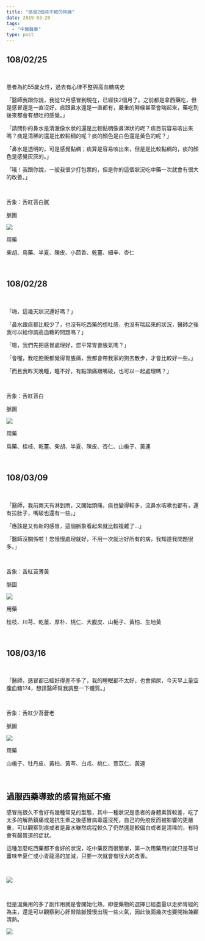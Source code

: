 ```yaml
---
title: "感冒2個月不癒的阿姨"
date: 2019-03-20
tags: 
  - "中醫醫案"
type: post
---
```


## 108/02/25

 

患者為約55歲女性，過去有心律不整與高血糖病史

「醫師我跟你說，我從12月感冒到現在，已經快2個月了。之前都是拿西藥吃，但是感冒還是一直沒好，痰跟鼻水還是一直都有，嚴重的時候甚至會喘起來，藥吃到後來都會有想吐的感覺。」

「請問你的鼻水是清澈像水狀的還是比較黏稠像鼻涕狀的呢？痰目前容易咳出來嗎？痰是清稀的還是比較黏稠的呢？痰的顏色是白色還是黃色的呢？」

「鼻水是透明的，可是感覺黏稠；痰算是容易咳出來，但是是比較黏稠的，痰的顏色是感覺灰灰的。」

「哦！我跟你說，一般我很少打包票的，但是你的這個狀況吃中藥一次就會有很大的改善。」

 

舌象：舌紅苔白膩

脈圖

![](/images/uploads/0213230225-300x212.png)

用藥

柴胡、烏藥、半夏、陳皮、小茴香、乾薑、細辛、杏仁

 

## 108/02/28

 

「嗨，這幾天狀況還好嗎？」

「鼻水跟痰都比較少了，也沒有吃西藥的想吐感，也沒有喘起來的狀況，醫師之後我可以給你調高血糖的問題嗎？」

「嗯，我們先把感冒處理好，您平常胃會脹氣嗎？」

「會喔，我吃飽飯都覺得胃脹痛，我都會帶我家的狗去散步，才會比較好一些。」

「而且我昨天晚睡，睡不好，有點頭痛跟嘴破，也可以一起處理嗎？」

 

舌象：舌紅苔白

脈圖

![](/images/uploads/0313230228-300x212.png)

用藥

烏藥、桂枝、乾薑、柴胡、半夏、陳皮、杏仁、山梔子、黃連

 

## 108/03/09

 

「醫師，我前兩天有淋到雨，又開始頭痛，痰也變得較多，流鼻水咳嗽也都有，還有拉肚子，嘴破也還有一些。」

「應該是又有新的感冒，這個脈象看起來就比較複雜了…」

「醫師沒關係啦！您慢慢處理就好，不用一次就治好所有的病，我知道我問題很多。」

 

舌象：舌紅苔薄黃

脈圖

![](/images/uploads/0313230309-300x212.png)

用藥

桂枝、川芎、乾薑、厚朴、桃仁、大腹皮、山梔子、黃柏、生地黃

 

## 108/03/16

 

「醫師，感冒都已經好得差不多了，我的睡眠都不太好，也會頻尿，今天早上量空腹血糖174，想請醫師幫我調整一下體質。」

 

舌象：舌紅少苔蒼老

脈圖

![](/images/uploads/0313230316-300x212.png)

用藥

山梔子、牡丹皮、黃柏、黃芩、白朮、桃仁、薏苡仁、黃連

 

## 過服西藥導致的感冒拖延不癒

感冒拖很久不會好有幾種常見的型態，其中一種狀況是患者的身體素質較差，吃了太多的解熱鎮痛或是抗生素之後感冒病毒還沒死，自己的免疫反而被影響的更嚴重，可以觀察到痰或者是鼻水雖然病程較久了仍然還是較偏白或者是清稀的，有時會有腸胃道的症狀。

這種怎麼吃西藥都不會好的狀況，吃中藥反而很簡單，第一次用藥用的就只是苓甘薑味辛夏仁或小青龍湯的加減，只要一次就會有很大的改善。

 

![](/images/uploads/小青龍湯-300x243.jpg)

 

但是溫藥用的多了副作用就是會開始化熱，即便藥物的選擇已經盡量以走肺胃經的為主，還是可以觀察到心肝腎陰脈慢慢出現一些火氣，因此後面幾次也要開始兼顧清熱。

![](/images/uploads/青眼白龍-300x300.png)
